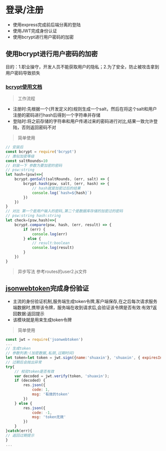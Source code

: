 # 登录/注册
- 使用express完成前后端分离的登陆
- 使用JWT完成身份认证
- 使用bcrypt进行用户密码的加密

## 使用bcrypt进行用户密码的加密
目的：1.职业操守，开发人员不能获取用户的隐私；2.为了安全，防止被攻击拿到用户密码导致损失

### [bcrypt使用文档](https://github.com/kelektiv/node.bcrypt.js)
>工作流程
- 注册时:先根据一个(开发定义的)规则生成一个salt，然后在将这个salt和用户注册的密码进行hash后得到一个字符串并存储
- 登陆时:将之前存储的字符串和用户传递过来的密码进行对比,结果一致允许登陆，否则返回密码不对
>简单使用
```js
// 安装后
const bcrypt = require('bcrypt')
// 类似加密等级
const saltRounds=10
// 封装一下 参数为要加密的密码
// psw:string
let hash=(psw)=>{
    bcrypt.genSalt(saltRounds, (err, salt) => {
        bcrypt.hash(psw, salt, (err, hash) => {
            // hash就是加密过后的结果
            console.log(`hash=${hash}`)
        })
    })
}
// 对比 第一个是用户输入的密码,第二个是数据库存储的加密过的密码
// psw:string hash:string
let check=(psw,hash)=>{
    bcrypt.compare(psw, hash, (err, result) => {
        if (err) {
            console.log(err)
        } else {
            // result:boolean 
            console.log(result)
        }
    })
}
```

>异步写法
参考routes的user2.js文件

## [jsonwebtoken](https://github.com/auth0/node-jsonwebtoken)完成身份验证
- 主流的身份验证机制,服务端生成token令牌,客户端保存,在之后每次请求服务端数据时,携带该令牌，服务端在收到请求后,会验证该令牌是否有效:有效?返回数据:返回提示
- 该模块就是用来生成token令牌
>简单使用
```js
const jwt = require('jsonwebtoken')
...
// 生成token
// 参数列表:(加密数据,私钥,过期时间)
let token=let token = jwt.sign({name:'shuaxin'}, 'shuaxin', { expiresIn: 10 });
// 过期后会抛出异常
try{
    // 校验token是否有效
    var decoded = jwt.verify(token, 'shuaxin');
    if (decoded) {
        res.json({
            code: 1,
            msg: '有效的token'
        })
    } else {
        res.json({
            code: -1,
            msg: 'token无效'
        })
    }
}catch(err){
// 返回过期提示
}
...
```


